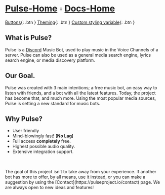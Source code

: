 # [Pulse-Home](https://pulseproject.io) ▫ [Docs-Home](https://docs.pulseproject.io)

[Buttons](https://pmarsceill.github.io/just-the-docs/docs/ui-components/buttons/){: .btn }
[Theming](https://pmarsceill.github.io/just-the-docs/docs/customization/){: .btn }
[Custom styling variable](https://github.com/pmarsceill/just-the-docs/blob/master/_sass/support/_variables.scss){: .btn }

## What is Pulse?

Pulse is a [Discord](https://discord.com/) Music Bot, used to play music in the Voice Channels of a server. Pulse can also be used as a general media search engine, lyrics search engine, or media discovery platform.

## Our Goal.

Pulse was created with 3 main intentions; a free music bot, an easy way to listen with friends, and a bot with all the latest features. Today, the project has become that, and much more. Using the most popular media sources, Pulse is setting a new standard for music bots.

## Why Pulse?

 - User friendly
 - Mind-blowingly fast! <b>(No Lag)</b>
 - Full access <b>completely</b> free.
 - Highest possible audio quality.
 - Extensive integration support. 
<br>
<br>
The goal of this project isn’t to take away from your experience. If another bot has more to offer, by all means, use it instead, or you can make a suggestion by using the [Contact](https://pulseproject.io/contact) page. We are always open to new ideas and features!
